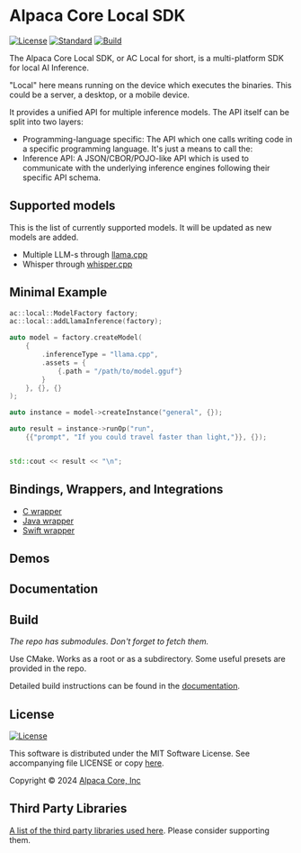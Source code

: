 # Alpaca Core Local SDK

[![License](https://img.shields.io/badge/license-MIT-blue.svg)](https://opensource.org/licenses/MIT) [![Standard](https://img.shields.io/badge/C%2B%2B-20-blue.svg)](https://en.cppreference.com/w/cpp/20) [![Build](https://github.com/alpaca-core/alpaca-core/actions/workflows/build.yml/badge.svg)](https://github.com/alpaca-core/alpaca-core/actions/workflows/build.yml)

The Alpaca Core Local SDK, or AC Local for short, is a multi-platform SDK for local AI Inference.

"Local" here means running on the device which executes the binaries. This could be a server, a desktop, or a mobile device.

It provides a unified API for multiple inference models. The API itself can be split into two layers:

* Programming-language specific: The API which one calls writing code in a specific programming language. It's just a means to call the:
* Inference API: A JSON/CBOR/POJO-like API which is used to communicate with the underlying inference engines following their specific API schema.

## Supported models

This is the list of currently supported models. It will be updated as new models are added.

* Multiple LLM-s through [llama.cpp](https://github.com/ggerganov/llama.cpp)
* Whisper through [whisper.cpp](https://github.com/ggerganov/whisper.cpp)

## Minimal Example

```cpp
ac::local::ModelFactory factory;
ac::local::addLlamaInference(factory);

auto model = factory.createModel(
    {
        .inferenceType = "llama.cpp",
        .assets = {
            {.path = "/path/to/model.gguf"}
        }
    }, {}, {}
);

auto instance = model->createInstance("general", {});

auto result = instance->runOp("run",
    {{"prompt", "If you could travel faster than light,"}}, {});


std::cout << result << "\n";
```

## Bindings, Wrappers, and Integrations

* [C wrapper](wrapper/c)
* [Java wrapper](wrapper/java)
* [Swift wrapper](wrapper/swift)

## Demos

## Documentation

## Build

*The repo has submodules. Don't forget to fetch them.*

Use CMake. Works as a root or as a subdirectory. Some useful presets are provided in the repo.

Detailed build instructions can be found in the [documentation](doc/dev/build.md).

## License

[![License](https://img.shields.io/badge/license-MIT-blue.svg)](https://opensource.org/licenses/MIT)

This software is distributed under the MIT Software License. See accompanying file LICENSE or copy [here](https://opensource.org/licenses/MIT).

Copyright &copy; 2024 [Alpaca Core, Inc](https://github.com/alpaca-core)

## Third Party Libraries

[A list of the third party libraries used here](third-party.md). Please consider supporting them.
